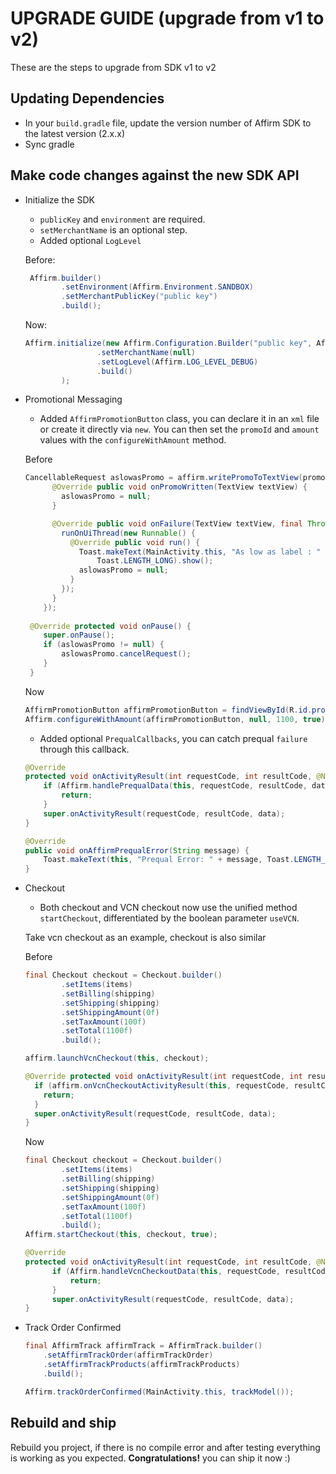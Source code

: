 UPGRADE GUIDE (upgrade from v1 to v2)
==================

These are the steps to upgrade from SDK v1 to v2


## Updating Dependencies
- In your `build.gradle` file, update the version number of Affirm SDK to the latest version (2.x.x)
- Sync gradle

## Make code changes against the new SDK API
- Initialize the SDK
  - `publicKey` and `environment` are required.
  - `setMerchantName` is an optional step.
  - Added optional `LogLevel`
  
  Before:
  ```java
   Affirm.builder()
          .setEnvironment(Affirm.Environment.SANDBOX)
          .setMerchantPublicKey("public key")
          .build();
  ```
  
  Now:
  ```java
  Affirm.initialize(new Affirm.Configuration.Builder("public key", Affirm.Environment.SANDBOX)
                  .setMerchantName(null)
                  .setLogLevel(Affirm.LOG_LEVEL_DEBUG)
                  .build()
          );
  ```
  
- Promotional Messaging
  - Added `AffirmPromotionButton` class, you can declare it in an `xml` file or create it directly via `new`. You can then set the `promoId` and `amount` values with the `configureWithAmount` method. 
  
  Before
  ```java
  CancellableRequest aslowasPromo = affirm.writePromoToTextView(promo, null, 1100, AffirmDisplayTypeLogo, AffirmColorTypeBlue, true, new PromoCallback() {
        @Override public void onPromoWritten(TextView textView) {
          aslowasPromo = null;
        }
  
        @Override public void onFailure(TextView textView, final Throwable throwable) {
          runOnUiThread(new Runnable() {
            @Override public void run() {
              Toast.makeText(MainActivity.this, "As low as label : " + throwable.getMessage(),
                  Toast.LENGTH_LONG).show();
              aslowasPromo = null;
            }
          });
        }
      });
 
   @Override protected void onPause() {
      super.onPause();
      if (aslowasPromo != null) {
          aslowasPromo.cancelRequest();
      }
   }
  ```
  
  Now
  ```java
  AffirmPromotionButton affirmPromotionButton = findViewById(R.id.promo);
  Affirm.configureWithAmount(affirmPromotionButton, null, 1100, true);
  ```
  
  - Added optional `PrequalCallbacks`, you can catch prequal `failure` through this callback.

  ```java
  @Override
  protected void onActivityResult(int requestCode, int resultCode, @Nullable Intent data) {
      if (Affirm.handlePrequalData(this, requestCode, resultCode, data)) {
          return;
      }
      super.onActivityResult(requestCode, resultCode, data);
  }

  @Override
  public void onAffirmPrequalError(String message) {
      Toast.makeText(this, "Prequal Error: " + message, Toast.LENGTH_LONG).show();
  }
  ```


- Checkout
  - Both checkout and VCN checkout now use the unified method `startCheckout`, differentiated by the boolean parameter `useVCN`.
  
  Take vcn checkout as an example, checkout is also similar

  Before
  ```java
  final Checkout checkout = Checkout.builder()
          .setItems(items)
          .setBilling(shipping)
          .setShipping(shipping)
          .setShippingAmount(0f)
          .setTaxAmount(100f)
          .setTotal(1100f)
          .build();
  
  affirm.launchVcnCheckout(this, checkout);
  
  @Override protected void onActivityResult(int requestCode, int resultCode, Intent data) {
    if (affirm.onVcnCheckoutActivityResult(this, requestCode, resultCode, data)) {
      return;
    }
    super.onActivityResult(requestCode, resultCode, data);
  }
  ```
  
  Now
  ```java
  final Checkout checkout = Checkout.builder()
          .setItems(items)
          .setBilling(shipping)
          .setShipping(shipping)
          .setShippingAmount(0f)
          .setTaxAmount(100f)
          .setTotal(1100f)
          .build();
  Affirm.startCheckout(this, checkout, true);
  
  @Override
  protected void onActivityResult(int requestCode, int resultCode, @Nullable Intent data) {
        if (Affirm.handleVcnCheckoutData(this, requestCode, resultCode, data)) {
            return;
        }
        super.onActivityResult(requestCode, resultCode, data);
  }
  ```
- Track Order Confirmed
  ```java
  final AffirmTrack affirmTrack = AffirmTrack.builder()
      .setAffirmTrackOrder(affirmTrackOrder)
      .setAffirmTrackProducts(affirmTrackProducts)
      .build();

  Affirm.trackOrderConfirmed(MainActivity.this, trackModel());
  ```
  
## Rebuild and ship
Rebuild you project, if there is no compile error and after testing everything is working as you expected. **Congratulations!** you can ship it now :)
